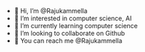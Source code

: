 - 👋 Hi, I’m @Rajukammella
- 👀 I’m interested in computer science, AI
- 🌱 I’m currently learning computer science
- 💞️ I’m looking to collaborate on Github
- 👋 You can reach me @Rajukammella

<!---
Rajukammella/Rajukammella is a ✨ special ✨ repository because its `README.md` (this file) appears on your GitHub profile.
You can click the Preview link to take a look at your changes.
--->
